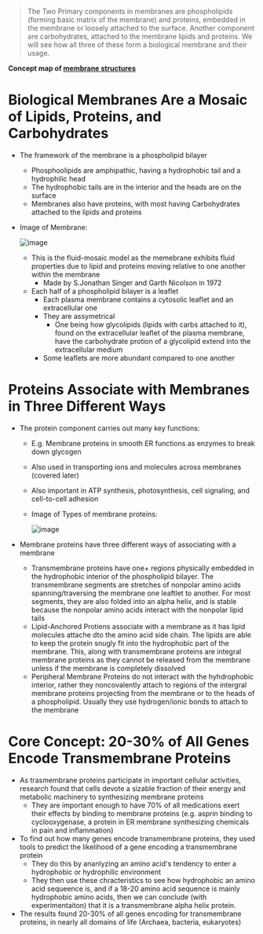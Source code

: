 > The Two Primary components in membranes are phospholipids (forming basic matrix of the membrane) and proteins, embedded in the membrane or loosely attached to the surface. Another component are carbohydrates, attached to the membrane lipids and proteins. We will see how all three of these form a biological membrane and their usage.

**__Concept map of [membrane structures](https://github.com/MCBasterSheet/MCBasterSheet/blob/main/MCB150/assets/Membrane_structure.pdf)__**

# Biological Membranes Are a Mosaic of Lipids, Proteins, and Carbohydrates
  - The framework of the membrane is a phospholipid bilayer
    - Phosphoolipids are amphipathic, having a hydrophobic tail and a hydrophilic head
    - The hydrophobic tails are in the interior and the heads are on the surface
    - Membranes also have proteins, with most having Carbohydrates attached to the lipids and proteins
  - Image of Membrane:

    ![image](https://github.com/MCBasterSheet/MCBasterSheet/assets/157453648/347048a7-9a57-421d-8b19-49eb6af48dd6)
    - This is the fluid-mosaic model as the memebrane exhibits fluid properties due to lipid and proteins moving relative to one another within the membrane
      - Made by S.Jonathan Singer and Garth Nicolson in 1972
    - Each half of a phospholipid bilayer is a leaflet
      - Each plasma membrane contains a cytosolic leaflet and an extracellular one
      - They are assymetrical
        - One being how glycolipids (lipids with carbs attached to it), found on the extracellular leaflet of the plasma membrane, have the carbohydrate protion of a glycolipid extend into the extracellular medium
      - Some leaflets are more abundant compared to one another
# Proteins Associate with Membranes in Three Different Ways
  - The protein component carries out many key functions:
    - E.g. Membrane proteins in smooth ER functions as enzymes to break down glycogen
    - Also used in transporting ions and molecules across membranes (covered later)
    - Also important in ATP synthesis, photosynthesis, cell signaling, and cell-to-cell adhesion
    - Image of Types of membrane proteins:
   
       ![image](https://github.com/MCBasterSheet/MCBasterSheet/assets/157453648/bd8b9d04-abb1-4553-b22f-a95844f53400)

  - Membrane proteins have three different ways of associating with a membrane
    - Transmembrane proteins have one+ regions physically embedded in the hydrophobic interior of the phospholipid bilayer. The transmembrane segments are stretches of nonpolar amino acids spanning/traversing the membrane one leaftlet to another. For most segments, they are also folded into an alpha helix, and is stable because the nonpolar amino acids interact with the nonpolar lipid tails
    - Lipid-Anchored Protiens associate with a membrane as it has lipid molecules attache dto the amino acid side chain. The lipids are able to keep the protein snugly fit into the hydrophobic part of the membrane. This, along with transmembrane proteins are integral membrane proteins as they cannot be released from the membrane unless if the membrane is completely dissolved
    - Peripheral Membrane Proteins do not interact with the hyhdrophobic interior, rather they noncovalently attach to regions of the intergral membrane proteins projecting from the membrane or to the heads of a phospholipid. Usually they use hydrogen/ionic bonds to attach to the membrane

# Core Concept: 20-30% of All Genes Encode Transmembrane Proteins
  - As trasmembrane proteins participate in important cellular activities, research found that cells devote a sizable fraction of their energy and metabolic machinery to synthesizing membrane proteins
    - They are important enough to have 70% of all medications exert their effects by binding to membrane proteins (e.g. asprin binding to cyclooxygenase, a protein in ER membrane synthesizing chemicals in pain and inflammation)
  - To find out how many genes encode transmembrane proteins, they used tools to predict the likelihood of a gene encoding a transmembrane protein
    - They do this by ananlyzing an amino acid's tendency to enter a hydrophobic or hydrophilic environment
    - They then use these chracteristics to see how hydrophobic an amino acid sequeence is, and if a 18-20 amino acid sequence is mainly hydrophobic amino acids, then we can conclude (with experimentaiton) that it is a transmembrane alpha helix protein.
  - The results found 20-30% of all genes encoding for transmembrane proteins, in nearly all domains of life (Archaea, bacteria, eukaryotes)
